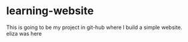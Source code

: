 # learning-website
This is going to be my project in git-hub where I build a simple website. 
 eliza was here 